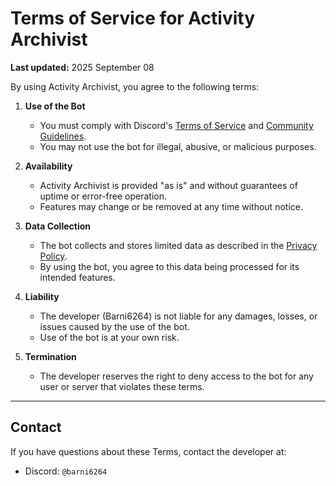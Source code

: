 # Terms of Service for Activity Archivist
**Last updated:** 2025 September 08

By using Activity Archivist, you agree to the following terms:

1. **Use of the Bot**
   - You must comply with Discord's [Terms of Service](https://discord.com/terms) and [Community Guidelines](https://discord.com/guidelines).
   - You may not use the bot for illegal, abusive, or malicious purposes.

2. **Availability**
   - Activity Archivist is provided "as is" and without guarantees of uptime or error-free operation.
   - Features may change or be removed at any time without notice.

3. **Data Collection**
   - The bot collects and stores limited data as described in the [Privacy Policy](https://act-arc-privacy.barni.lol/).
   - By using the bot, you agree to this data being processed for its intended features.

4. **Liability**
   - The developer (Barni6264) is not liable for any damages, losses, or issues caused by the use of the bot.
   - Use of the bot is at your own risk.

5. **Termination**
   - The developer reserves the right to deny access to the bot for any user or server that violates these terms.

---

## Contact
If you have questions about these Terms, contact the developer at:
- Discord: `@barni6264`
